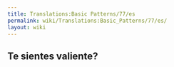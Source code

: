 ```yaml
---
title: Translations:Basic Patterns/77/es
permalink: wiki/Translations:Basic_Patterns/77/es/
layout: wiki
---
```


## Te sientes valiente?
